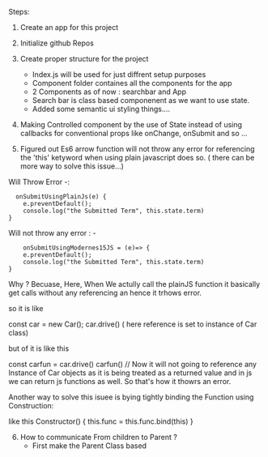 Steps: 

1. Create an app for this project
2. Initialize github Repos
3. Create proper structure for the project 
    * Index.js will be used for just diffrent setup purposes
    * Component folder containes all the components for the app
    * 2 Components as of now : searchbar and App
    * Search bar is class based componenent as we want to use state.
    * Added some semantic ui styling things....


4. Making Controlled component by the use of State instead of using callbacks for conventional props like onChange, onSubmit and so ...  

5. Figured out Es6 arrow function will not throw any error for referencing the 'this' ketyword when using plain javascript does so. ( there can be more way to solve this issue...)

Will Throw Error -:

      onSubmitUsingPlainJs(e) {
        e.preventDefault();
        console.log("the Submitted Term", this.state.term)
    }

Will not throw any error : -

        onSubmitUsingModernes15JS = (e)=> {
        e.preventDefault();
        console.log("the Submitted Term", this.state.term)
    }

Why ? 
Becuase, Here, When We actully call the plainJS function it basically get calls without any referencing an hence it trhows error. 

so it is like 

const car = new Car();
car.drive() ( here reference is set to instance of Car class)

but of it is like this

const carfun = car.drive()
carfun() // Now it will not going to reference any Instance of Car objects as it is being treated as a returned value and in js we can return js functions as well. So that's how it thowrs an error.


Another way to solve this isuee is bying tightly binding the Function using Construction:

like this 
Constructor() {
    this.func = this.func.bind(this)
}



6. How to communicate From children to Parent ?
    *   First make the Parent Class based